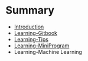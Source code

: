# Summary

* [Introduction](README.md)
* [Learning-Gitbook](learning-gitbook.md)
* [Learning-Tips](learning-tips.md)
* [Learning-MiniProgram](learning-miniprogram.md)
* Learning-Machine Learning

